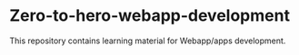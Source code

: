 # Zero-to-hero-webapp-development
This repository contains learning material for Webapp/apps development.
